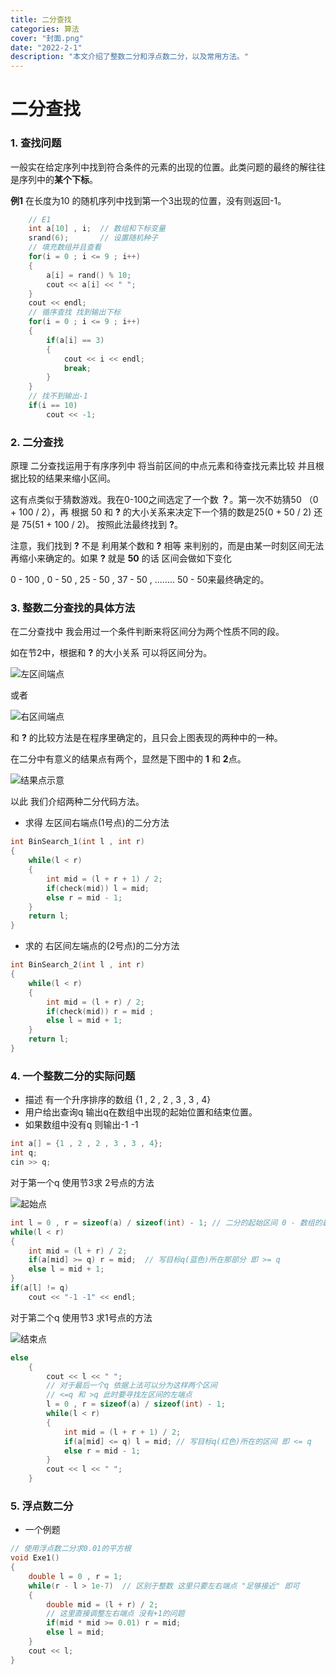 ```yaml
---
title: 二分查找
categories: 算法
cover: "封面.png"
date: "2022-2-1"
description: "本文介绍了整数二分和浮点数二分，以及常用方法。"
---
```


# 二分查找

###  1. 查找问题

一般实在给定序列中找到符合条件的元素的出现的位置。此类问题的最终的解往往是序列中的**某个下标**。

**例1** 在长度为10 的随机序列中找到第一个3出现的位置，没有则返回-1。

```c++
    // E1 
    int a[10] , i;  // 数组和下标变量
    srand(6);       // 设置随机种子
    // 填充数组并且查看
    for(i = 0 ; i <= 9 ; i++)
    {
        a[i] = rand() % 10;
        cout << a[i] << " ";
    }
    cout << endl;
    // 循序查找 找到输出下标
    for(i = 0 ; i <= 9 ; i++)
    {
        if(a[i] == 3)
        {
            cout << i << endl;
            break;
        }
    }
    // 找不到输出-1
    if(i == 10)
        cout << -1;
```

### 2. 二分查找

原理 二分查找运用于有序序列中  将当前区间的中点元素和待查找元素比较 并且根据比较的结果来缩小区间。

这有点类似于猜数游戏。我在0-100之间选定了一个数 **？**。第一次不妨猜50 （0 + 100 / 2），再 根据 50 和 **?** 的大小关系来决定下一个猜的数是25(0 + 50 / 2)  还是 75(51 + 100 / 2)。 按照此法最终找到 **?**。

注意，我们找到 **?** 不是 利用某个数和 **?** 相等 来判别的，而是由某一时刻区间无法再缩小来确定的。如果 **?** 就是 **50** 的话 区间会做如下变化

0 - 100 ,  0 - 50 ,  25 - 50 , 37 -  50 , ........  50 - 50来最终确定的。



### 3. 整数二分查找的具体方法

在二分查找中  我会用过一个条件判断来将区间分为两个性质不同的段。

如在节2中，根据和 **?**  的大小关系 可以将区间分为。

![左区间端点](左区间端点.png)

或者

![右区间端点](右区间端点.png)

和 **?** 的比较方法是在程序里确定的，且只会上图表现的两种中的一种。

在二分中有意义的结果点有两个，显然是下图中的 **1** 和 **2**点。

![结果点示意](结果点示意.png)

以此 我们介绍两种二分代码方法。

+ 求得  左区间右端点(1号点)的二分方法

```c++
int BinSearch_1(int l , int r)
{
    while(l < r)
    {
        int mid = (l + r + 1) / 2;
        if(check(mid)) l = mid;
        else r = mid - 1;
    }
    return l;
}
```

+ 求的  右区间左端点的(2号点)的二分方法

```c++
int BinSearch_2(int l , int r)
{
    while(l < r)
    {
        int mid = (l + r) / 2;
        if(check(mid)) r = mid ;
        else l = mid + 1;
    }
    return l;
}
```

### 4. 一个整数二分的实际问题

+ 描述 有一个升序排序的数组 {1 ,  2 ,  2 , 3 , 3 , 4}
+ 用户给出查询q  输出q在数组中出现的起始位置和结束位置。
+ 如果数组中没有q 则输出-1 -1 

```c++
int a[] = {1 , 2 , 2 , 3 , 3 , 4};
int q;
cin >> q;
```

对于第一个q  使用节3求 2号点的方法 

![起始点](起始点.png)

```c++
int l = 0 , r = sizeof(a) / sizeof(int) - 1; // 二分的起始区间 0 - 数组的最后一个下标
while(l < r)
{
    int mid = (l + r) / 2;
    if(a[mid] >= q) r = mid;  // 写目标q(蓝色)所在那部分 即 >= q
    else l = mid + 1;
}
if(a[l] != q) 
	cout << "-1 -1" << endl;
```

对于第二个q 使用节3 求1号点的方法

![结束点](结束点.png)

```c++
else 
    {
        cout << l << " ";
        // 对于最后一个q 依据上法可以分为这样两个区间
        // <=q 和 >q 此时要寻找左区间的左端点
        l = 0 , r = sizeof(a) / sizeof(int) - 1;
        while(l < r)
        {
            int mid = (l + r + 1) / 2;
            if(a[mid] <= q) l = mid; // 写目标q(红色)所在的区间 即 <= q
            else r = mid - 1;
        }
        cout << l << " ";
    }
```

### 5. 浮点数二分

+ 一个例题

```C++
// 使用浮点数二分求0.01的平方根
void Exe1()
{
    double l = 0 , r = 1;
    while(r - l > 1e-7)  // 区别于整数 这里只要左右端点 "足够接近" 即可
    {
        double mid = (l + r) / 2;
        // 这里直接调整左右端点 没有+1的问题
        if(mid * mid >= 0.01) r = mid; 
        else l = mid;
    }
    cout << l;
}

```





